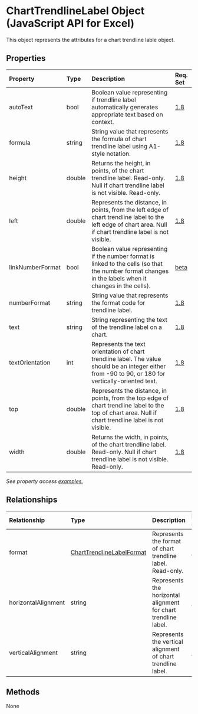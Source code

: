 # ChartTrendlineLabel Object (JavaScript API for Excel)

This object represents the attributes for a chart trendline lable object.

## Properties

| Property	   | Type	|Description| Req. Set|
|:---------------|:--------|:----------|:----|
|autoText|bool|Boolean value representing if trendline label automatically generates appropriate text based on context.|[1.8](../requirement-sets/excel-api-requirement-sets.md)|
|formula|string|String value that represents the formula of chart trendline label using A1-style notation.|[1.8](../requirement-sets/excel-api-requirement-sets.md)|
|height|double|Returns the height, in points, of the chart trendline label. Read-only. Null if chart trendline label is not visible. Read-only.|[1.8](../requirement-sets/excel-api-requirement-sets.md)|
|left|double|Represents the distance, in points, from the left edge of chart trendline label to the left edge of chart area. Null if chart trendline label is not visible.|[1.8](../requirement-sets/excel-api-requirement-sets.md)|
|linkNumberFormat|bool|Boolean value representing if the number format is linked to the cells (so that the number format changes in the labels when it changes in the cells).|[beta](../requirement-sets/excel-api-requirement-sets.md)|
|numberFormat|string|String value that represents the format code for trendline label.|[1.8](../requirement-sets/excel-api-requirement-sets.md)|
|text|string|String representing the text of the trendline label on a chart.|[1.8](../requirement-sets/excel-api-requirement-sets.md)|
|textOrientation|int|Represents the text orientation of chart trendline label. The value should be an integer either from -90 to 90, or 180 for vertically-oriented text.|[1.8](../requirement-sets/excel-api-requirement-sets.md)|
|top|double|Represents the distance, in points, from the top edge of chart trendline label to the top of chart area. Null if chart trendline label is not visible.|[1.8](../requirement-sets/excel-api-requirement-sets.md)|
|width|double|Returns the width, in points, of the chart trendline label. Read-only. Null if chart trendline label is not visible. Read-only.|[1.8](../requirement-sets/excel-api-requirement-sets.md)|

_See property access [examples.](#property-access-examples)_

## Relationships
| Relationship | Type	|Description| Req. Set|
|:---------------|:--------|:----------|:----|
|format|[ChartTrendlineLabelFormat](charttrendlinelabelformat.md)|Represents the format of chart trendline label. Read-only.|[1.8](../requirement-sets/excel-api-requirement-sets.md)|
|horizontalAlignment|string|Represents the horizontal alignment for chart trendline label.|[1.8](../requirement-sets/excel-api-requirement-sets.md)|
|verticalAlignment|string|Represents the vertical alignment of chart trendline label.|[1.8](../requirement-sets/excel-api-requirement-sets.md)|

## Methods
None

